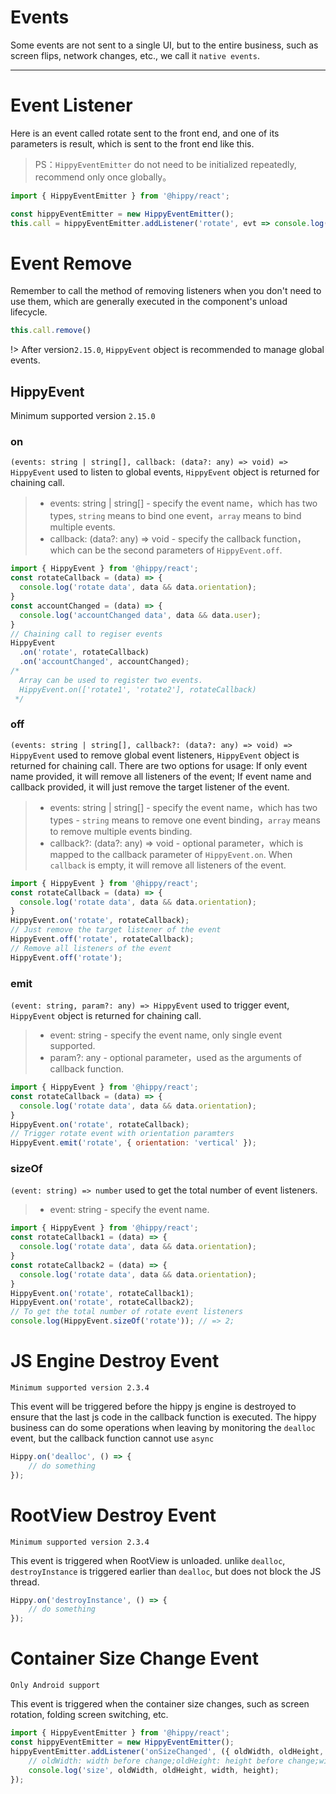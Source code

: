 # Events

Some events are not sent to a single UI, but to the entire business, such as screen flips, network changes, etc., we call it `native events`.

---

# Event Listener

Here is an event called rotate sent to the front end, and one of its parameters is result, which is sent to the front end like this.

> PS：`HippyEventEmitter` do not need to be initialized repeatedly, recommend only once globally。

```jsx
import { HippyEventEmitter } from '@hippy/react';

const hippyEventEmitter = new HippyEventEmitter();
this.call = hippyEventEmitter.addListener('rotate', evt => console.log(evt.result));
```

# Event Remove

Remember to call the method of removing listeners when you don't need to use them, which are generally executed in the component's unload lifecycle.

```jsx
this.call.remove()
```

!> After version`2.15.0`, `HippyEvent` object is recommended to manage global events.

## HippyEvent

Minimum supported version `2.15.0`

### on

`(events: string | string[], callback: (data?: any) => void) => HippyEvent` used to listen to global events, `HippyEvent` object is returned for chaining call.

> + events: string | string[] - specify the event name，which has two types, `string` means to bind one event，`array` means to bind multiple events.
> + callback: (data?: any) => void - specify the callback function，which can be the second parameters of `HippyEvent.off`.

```js
import { HippyEvent } from '@hippy/react';
const rotateCallback = (data) => {
  console.log('rotate data', data && data.orientation);
}
const accountChanged = (data) => {
  console.log('accountChanged data', data && data.user);
}
// Chaining call to regiser events
HippyEvent
  .on('rotate', rotateCallback)
  .on('accountChanged', accountChanged);
/*
  Array can be used to register two events.
  HippyEvent.on(['rotate1', 'rotate2'], rotateCallback)
 */
```

### off

`(events: string | string[], callback?: (data?: any) => void) => HippyEvent` used to remove global event listeners, `HippyEvent` object is returned for chaining call.
There are two options for usage: If only event name provided, it will remove all listeners of the event; If event name and callback provided, it will just remove the target listener of the event.

> + events: string | string[] - specify the event name，which has two types - `string` means to remove one event binding，`array` means to remove multiple events binding.
> + callback?: (data?: any) => void - optional parameter，which is mapped to the callback parameter of `HippyEvent.on`. When `callback` is empty, it will remove all listeners of the event.

```js
import { HippyEvent } from '@hippy/react';
const rotateCallback = (data) => {
  console.log('rotate data', data && data.orientation);
}
HippyEvent.on('rotate', rotateCallback);
// Just remove the target listener of the event
HippyEvent.off('rotate', rotateCallback);
// Remove all listeners of the event
HippyEvent.off('rotate');
```

### emit

`(event: string, param?: any) => HippyEvent` used to trigger event, `HippyEvent` object is returned for chaining call.

> + event: string - specify the event name, only single event supported.
> + param?: any - optional parameter，used as the arguments of callback function.


```js
import { HippyEvent } from '@hippy/react';
const rotateCallback = (data) => {
  console.log('rotate data', data && data.orientation);
}
HippyEvent.on('rotate', rotateCallback);
// Trigger rotate event with orientation paramters
HippyEvent.emit('rotate', { orientation: 'vertical' });
```

### sizeOf

`(event: string) => number` used to get the total number of event listeners.

> + event: string - specify the event name.

```js
import { HippyEvent } from '@hippy/react';
const rotateCallback1 = (data) => {
  console.log('rotate data', data && data.orientation);
}
const rotateCallback2 = (data) => {
  console.log('rotate data', data && data.orientation);
}
HippyEvent.on('rotate', rotateCallback1);
HippyEvent.on('rotate', rotateCallback2);
// To get the total number of rotate event listeners
console.log(HippyEvent.sizeOf('rotate')); // => 2;
```


# JS Engine Destroy Event

`Minimum supported version 2.3.4`

This event will be triggered before the hippy js engine is destroyed to ensure that the last js code in the callback function is executed. The hippy business can do some operations when leaving by monitoring the `dealloc` event, but the callback function cannot use `async`

```jsx
Hippy.on('dealloc', () => {
    // do something
});
```

# RootView Destroy Event

`Minimum supported version 2.3.4`

This event is triggered when RootView is unloaded. unlike `dealloc`,  `destroyInstance` is triggered earlier than `dealloc`, but does not block the JS thread.

```jsx
Hippy.on('destroyInstance', () => {
    // do something
});
```

# Container Size Change Event

`Only Android support`

This event is triggered when the container size changes, such as screen rotation, folding screen switching, etc.

```jsx
import { HippyEventEmitter } from '@hippy/react';
const hippyEventEmitter = new HippyEventEmitter();
hippyEventEmitter.addListener('onSizeChanged', ({ oldWidth, oldHeight, width, height }) => {
    // oldWidth: width before change;oldHeight: height before change;width: width after change; height: height after change
    console.log('size', oldWidth, oldHeight, width, height);
});
```
